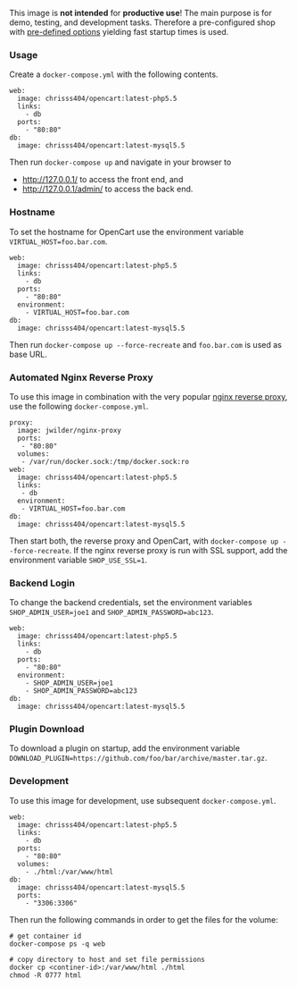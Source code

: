 This image is **not intended** for **productive use**! The main purpose is for demo, testing, and development tasks. Therefore a pre-configured shop with [pre-defined options](https://github.com/chrisss404/opencart/blob/master/factory/shop-config.env) yielding fast startup times is used.

### Usage

Create a `docker-compose.yml` with the following contents.

```
web:
  image: chrisss404/opencart:latest-php5.5
  links:
    - db
  ports:
    - "80:80"
db:
  image: chrisss404/opencart:latest-mysql5.5
```

Then run `docker-compose up` and navigate in your browser to

* http://127.0.0.1/ to access the front end, and 
* http://127.0.0.1/admin/ to access the back end.

### Hostname

To set the hostname for OpenCart use the environment variable `VIRTUAL_HOST=foo.bar.com`.

```
web:
  image: chrisss404/opencart:latest-php5.5
  links:
    - db
  ports:
    - "80:80"
  environment:
    - VIRTUAL_HOST=foo.bar.com
db:
  image: chrisss404/opencart:latest-mysql5.5
```

Then run `docker-compose up --force-recreate` and `foo.bar.com` is used as base URL.

### Automated Nginx Reverse Proxy

To use this image in combination with the very popular [nginx reverse proxy](https://hub.docker.com/r/jwilder/nginx-proxy/), use the following `docker-compose.yml`.

```
proxy:
  image: jwilder/nginx-proxy
  ports:
   - "80:80"
  volumes:
   - /var/run/docker.sock:/tmp/docker.sock:ro
web:
  image: chrisss404/opencart:latest-php5.5
  links:
   - db
  environment:
   - VIRTUAL_HOST=foo.bar.com
db:
  image: chrisss404/opencart:latest-mysql5.5
```

Then start both, the reverse proxy and OpenCart, with `docker-compose up --force-recreate`. If the nginx reverse proxy is run with SSL support, add the environment variable `SHOP_USE_SSL=1`.

### Backend Login

To change the backend credentials, set the environment variables `SHOP_ADMIN_USER=joe1` and `SHOP_ADMIN_PASSWORD=abc123`.

```
web:
  image: chrisss404/opencart:latest-php5.5
  links:
    - db
  ports:
    - "80:80"
  environment:
    - SHOP_ADMIN_USER=joe1
    - SHOP_ADMIN_PASSWORD=abc123
db:
  image: chrisss404/opencart:latest-mysql5.5
```

### Plugin Download

To download a plugin on startup, add the environment variable `DOWNLOAD_PLUGIN=https://github.com/foo/bar/archive/master.tar.gz`.

### Development

To use this image for development, use subsequent `docker-compose.yml`.

```
web:
  image: chrisss404/opencart:latest-php5.5
  links:
    - db
  ports:
    - "80:80"
  volumes:
    - ./html:/var/www/html
db:
  image: chrisss404/opencart:latest-mysql5.5
  ports:
    - "3306:3306"
```

Then run the following commands in order to get the files for the volume:

```
# get container id
docker-compose ps -q web

# copy directory to host and set file permissions
docker cp <continer-id>:/var/www/html ./html
chmod -R 0777 html
```
